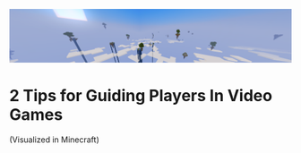 <p align="center">
  <img src="BackgroundImage1919x364.png" alt="Banner" width="1919">
</p>
<h1> 2 Tips for Guiding Players In Video Games </h1>
<p> (Visualized in Minecraft) </p>
